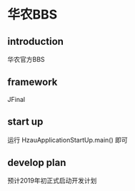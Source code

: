 # 华农BBS

## introduction
华农官方BBS

## framework
JFinal

## start up
运行 HzauApplicationStartUp.main() 即可

## develop plan
预计2019年初正式启动开发计划